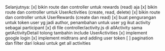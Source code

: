 Selanjutnya:
[x] bikin route dan controller untuk rewards (read) aja
[x] bikin route dan controller untuk UserActivities (create, read, delete)
[x] bikin route dan controller untuk UserRewards (create dan read)
[x] buat pengurangan untuk token user yg jadi author, penambahan untuk user yg ikut activity sebagai participant
[x] di file controller/activity.js di allActivity sama getActivityDetail tolong tambahin include UserActivities
[x] implement google login
[x] implement midtrans and adding user token
[ ] pagination dan filter dari lokasi untuk get all activities